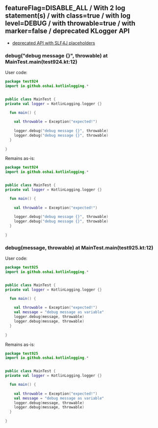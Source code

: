 ## featureFlag=DISABLE_ALL / With 2 log statement(s) / with class=true / with log level=DEBUG / with throwable=true / with marker=false / deprecated KLogger API

* [deprecated API with SLF4J placeholders](deprecated-slf4j-placeholders.md)

###  debug("debug message {}", throwable) at MainTest.main(test924.kt:12)

User code:
```kotlin
package test924
import io.github.oshai.kotlinlogging.*


public class MainTest {
private val logger = KotlinLogging.logger {}

  fun main() {
    
    val throwable = Exception("expected!")
    
    logger.debug("debug message {}", throwable)
    logger.debug("debug message {}", throwable)
  }
  
}


```
  
Remains as-is:
```kotlin
package test924
import io.github.oshai.kotlinlogging.*


public class MainTest {
private val logger = KotlinLogging.logger {}

  fun main() {
    
    val throwable = Exception("expected!")
    
    logger.debug("debug message {}", throwable)
    logger.debug("debug message {}", throwable)
  }
  
}


```

###  debug(message, throwable) at MainTest.main(test925.kt:12)

User code:
```kotlin
package test925
import io.github.oshai.kotlinlogging.*


public class MainTest {
private val logger = KotlinLogging.logger {}

  fun main() {
    
    val throwable = Exception("expected!")
    val message = "debug message as variable"
    logger.debug(message, throwable)
    logger.debug(message, throwable)
  }
  
}


```
  
Remains as-is:
```kotlin
package test925
import io.github.oshai.kotlinlogging.*


public class MainTest {
private val logger = KotlinLogging.logger {}

  fun main() {
    
    val throwable = Exception("expected!")
    val message = "debug message as variable"
    logger.debug(message, throwable)
    logger.debug(message, throwable)
  }
  
}


```
